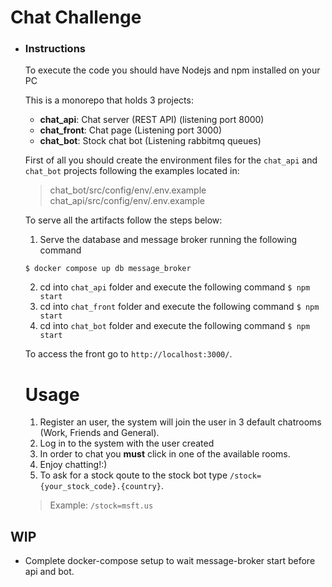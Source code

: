 # Chat Challenge

- ### Instructions
   To execute the code you should have Nodejs and npm installed on your PC

   This is a monorepo that holds 3 projects:
   
   - **chat_api**: Chat server (REST API) (listening port 8000)
   - **chat_front**: Chat page (Listening port 3000)
   - **chat_bot**:  Stock chat bot (Listening rabbitmq queues)

   First of all you should create the environment files for the `chat_api` and `chat_bot` projects following the examples located in:

   > chat_bot/src/config/env/.env.example
   > chat_api/src/config/env/.env.example

  To serve all the artifacts follow the steps below:

  1. Serve the database and message broker running the following command
    ```
    $ docker compose up db message_broker
    ```
  2. cd into `chat_api` folder and execute the following command `$ npm start`
  3. cd into `chat_front` folder and execute the following command `$ npm start`
  4. cd into `chat_bot` folder and execute the following command `$ npm start`

  To access the front go to `http://localhost:3000/`.


  # Usage

  1. Register an user, the system will join the user in 3 default chatrooms (Work, Friends and General).
  2. Log in to the system with the user created
  3. In order to chat you **must** click in one of the available rooms.
  4. Enjoy chatting!:)
  5. To ask for a stock qoute to the stock bot type `/stock={your_stock_code}.{country}`. 

    > Example: `/stock=msft.us`



## WIP

- Complete docker-compose setup to wait message-broker start before api and bot.
